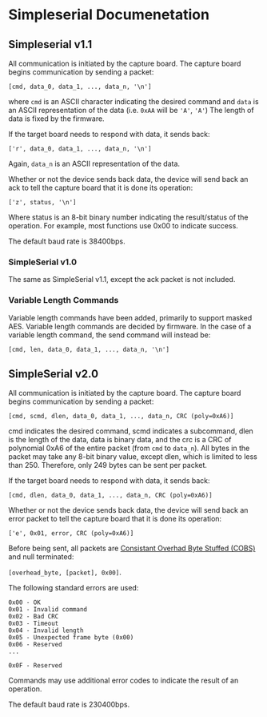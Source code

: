 # Simpleserial Documenetation

## Simpleserial v1.1

All communication is initiated by the capture board. The capture board begins communication by sending a packet:

`[cmd, data_0, data_1, ..., data_n, '\n']`

where `cmd` is an ASCII character indicating the desired command and `data` is an ASCII representation of the data (i.e. `0xAA` will be `'A'`, `'A'`)
The length of data is fixed by the firmware.

If the target board needs to respond with data, it sends back:

`['r', data_0, data_1, ..., data_n, '\n']`

Again, `data_n` is an ASCII representation of the data.

Whether or not the device sends back data, the device will send back an ack to tell the capture board
that it is done its operation:

`['z', status, '\n']`

Where status is an 8-bit binary number indicating the result/status of the operation. For example, most functions use 0x00 to indicate success.

The default baud rate is 38400bps.

### SimpleSerial v1.0

The same as SimpleSerial v1.1, except the ack packet is not included.

### Variable Length Commands

Variable length commands have been added, primarily to support masked AES. Variable length commands are decided by firmware. In the case 
of a variable length command, the send command will instead be:

`[cmd, len, data_0, data_1, ..., data_n, '\n']`

## SimpleSerial v2.0

All communication is initiated by the capture board. The capture board begins communication by sending a packet:

`[cmd, scmd, dlen, data_0, data_1, ..., data_n, CRC (poly=0xA6)]`

cmd indicates the desired command, scmd indicates a subcommand, dlen is the length of the data, data is binary data,
and the crc is a CRC of polynomial 0xA6 of the entire packet (from `cmd` to `data_n`). All bytes in the packet
may take any 8-bit binary value, except dlen, which is limited to less than 250. Therefore, only 249 bytes can
be sent per packet.

If the target board needs to respond with data, it sends back:

`[cmd, dlen, data_0, data_1, ..., data_n, CRC (poly=0xA6)]`

Whether or not the device sends back data, the device will send back an error packet to tell the capture board that
it is done its operation:

`['e', 0x01, error, CRC (poly=0xA6)]`

Before being sent, all packets are [Consistant Overhad Byte Stuffed (COBS)](https://en.wikipedia.org/wiki/Consistent_Overhead_Byte_Stuffing) and null terminated:

`[overhead_byte, [packet], 0x00]`. 

The following standard errors are used:

```
0x00 - OK
0x01 - Invalid command
0x02 - Bad CRC
0x03 - Timeout
0x04 - Invalid length
0x05 - Unexpected frame byte (0x00)
0x06 - Reserved
...

0x0F - Reserved
```

Commands may use additional error codes to indicate the result of an operation.

The default baud rate is 230400bps.
